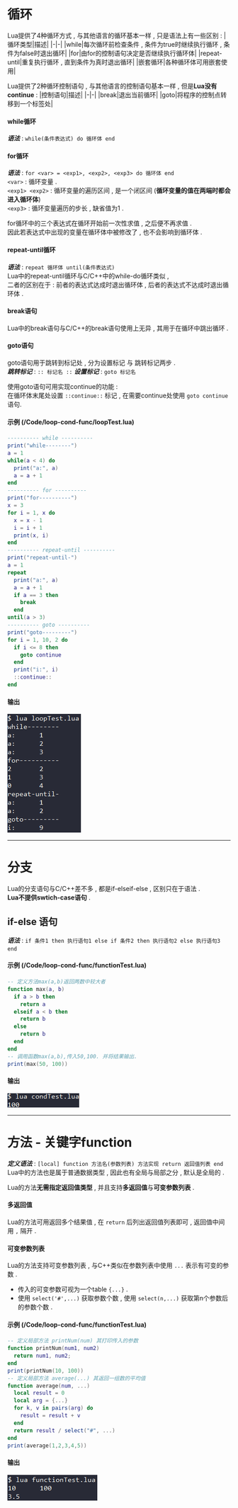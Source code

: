 <div id="循环"></div>

# 循环
Lua提供了4种循环方式 , 与其他语言的循环基本一样 , 只是语法上有一些区别 : 
|循环类型|描述|
|-|-|
|while|每次循环前检查条件 , 条件为true时继续执行循环 , 条件为false时退出循环|
|for|由for的控制语句决定是否继续执行循环体|
|repeat-until|重复执行循环 , 直到条件为真时退出循环|
|嵌套循环|各种循环体可用嵌套使用|

Lua提供了2种循环控制语句 , 与其他语言的控制语句基本一样 , 但是**Lua没有continue** : 
|控制语句|描述|
|-|-|
|break|退出当前循环|
|goto|将程序的控制点转移到一个标签处|
#### while循环
***语法*** : `while(条件表达式) do 循环体 end`  
#### for循环
***语法*** : `for <var> = <exp1>, <exp2>, <exp3> do 循环体 end`  
`<var>` : 循环变量 .  
`<exp1> <exp2>` : 循环变量的遍历区间 , 是一个闭区间 (**循环变量的值在两端时都会进入循环体**)  
`<exp3>` : 循环变量遍历的步长 , 缺省值为1 .  

for循环中的三个表达式在循环开始前一次性求值 , 之后便不再求值 .  
因此若表达式中出现的变量在循环体中被修改了 , 也不会影响到循环体 .  
#### repeat-until循环
***语法*** : `repeat 循环体 until(条件表达式)`  
Lua中的repeat-until循环与C/C++中的while-do循环类似 ,  
二者的区别在于 : 前者的表达式达成时退出循环体 , 后者的表达式不达成时退出循环体 .  
#### break语句
Lua中的break语句与C/C++的break语句使用上无异 , 其用于在循环中跳出循环 .  
#### goto语句
goto语句用于跳转到标记处 , 分为设置标记 与 跳转标记两步 .  
***跳转标记*** : `:: 标记名 ::`    ***设置标记*** : `goto 标记名`  

使用goto语句可用实现continue的功能 :  
在循环体末尾处设置 `::continue::` 标记 , 在需要continue处使用 `goto continue` 语句.  
#### 示例 (/Code/loop-cond-func/loopTest.lua)
```Lua
---------- while ----------
print("while--------")
a = 1
while(a < 4) do
  print("a:", a)
  a = a + 1
end
---------- for ----------
print("for----------")
x = 3
for i = 1, x do
  x = x - 1
  i = i + 1
  print(x, i)
end
---------- repeat-until ----------
print("repeat-until-")
a = 1
repeat
  print("a:", a)
  a = a + 1
  if a == 3 then
    break
  end
until(a > 3)
---------- goto ----------
print("goto---------")
for i = 1, 10, 2 do
  if i <= 8 then
    goto continue
  end
  print("i:", i)
  ::continue::
end
```
#### 输出
![3.loopTest.lua输出.png](../.img/3.loopTest.lua输出.png)

---

<div id="分支"></div>

# 分支
Lua的分支语句与C/C++差不多 , 都是if-elseif-else , 区别只在于语法 .  
**Lua不提供swtich-case语句** .  
## if-else 语句
***语法*** : `if 条件1 then 执行语句1 else if 条件2 then 执行语句2 else 执行语句3 end`
#### 示例 (/Code/loop-cond-func/functionTest.lua)
```Lua
-- 定义方法max(a,b)返回两数中较大者
function max(a, b)
  if a > b then
    return a
  elseif a < b then
    return b
  else
    return b
  end
end
-- 调用函数max(a,b),传入50,100. 并将结果输出.
print(max(50, 100))
```
#### 输出
![3.condTest.lua输出.png](../.img/3.condTest.lua输出.png)

---

<div id="方法"></div>

# 方法 - 关键字function
***定义语法*** : `[local] function 方法名(参数列表) 方法实现 return 返回值列表 end`  
Lua中的方法也是属于普通数据类型 , 因此也有全局与局部之分 , 默认是全局的 .  

Lua的方法**无需指定返回值类型** , 并且支持**多返回值**与**可变参数列表** .  
#### 多返回值
Lua的方法可用返回多个结果值 , 在 `return` 后列出返回值列表即可 , 返回值中间用 `,` 隔开 .  
#### 可变参数列表
Lua的方法支持可变参数列表 , 与C++类似在参数列表中使用 `...` 表示有可变的参数 .  
- 传入的可变参数可视为一个table `{...}` .  
- 使用 `select('#',...)` 获取参数个数 , 使用 `select(n,...)` 获取第n个参数后的参数个数 .  

#### 示例 (/Code/loop-cond-func/functionTest.lua)
```Lua
-- 定义局部方法 printNum(num) 其打印传入的参数
function printNum(num1, num2)
  return num1, num2;
end
print(printNum(10, 100))
-- 定义局部方法 average(...) 其返回一组数的平均值
function average(num, ...)
  local result = 0
  local arg = {...}
  for k, v in pairs(arg) do
    result = result + v
  end
  return result / select("#", ...)
end
print(average(1,2,3,4,5))
```
#### 输出
![3.functionTest.lua输出.png](../.img/3.functionTest.lua输出.png)